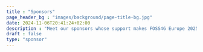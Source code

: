 ```yaml
---
title : "Sponsors"
page_header_bg : "images/background/page-title-bg.jpg"
date: 2024-11-06T20:41:24+02:00
description : "Meet our sponsors whose support makes FOSS4G Europe 2025 in Mostar, Bosnia-Herzegovina a reality."
draft : false
type: "sponsor"
---
```

